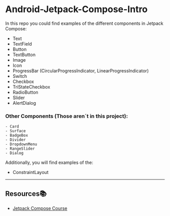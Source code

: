 # Android-Jetpack-Compose-Intro

In this repo you could find examples of the different components in Jetpack Compose:
- Text
- TextField
- Button
- TextButton
- Image
- Icon
- ProgressBar (CircularProgressIndicator, LinearProgressIndicator)
- Switch
- Checkbox
- TriStateCheckbox
- RadioButton
- Slider
- AlertDialog

### Other Components (Those aren´t in this project):
    - Card
    - Surface
    - BadgeBox
    - Divider
    - DropdownMenu
    - RangeSlider
    - Dialog
    
Additionally, you will find examples of the:
- ConstraintLayout

---

## Resources:books:

* [Jetpack Compose Course](https://www.udemy.com/course/jetpack-compose-desde-0-a-profesional/) 
